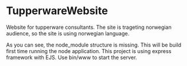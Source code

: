 # TupperwareWebsite
Website for tupperware consultants. 
The site is trageting norwegian audience, so the site is using norwegian language.

As you can see, the node_module structure is missing. This will be build first time running the node application.
This project is using express framework with EJS. Use bin/www to start the server.
